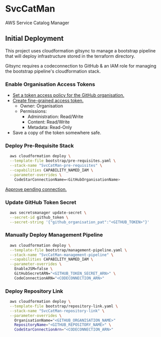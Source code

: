# SvcCatMan
AWS Service Catalog Manager

## Initial Deployment

This project uses cloudformation gitsync to manage a bootstrap pipeline that
will deploy infrastructure stored in the terraform directory.

Gitsync requires a codeconnection to GitHub & an IAM role for managing the
bootstrap pipeline's cloudformation stack.

### Enable Organisation Access Tokens

* [Set a token access policy for the GitHub organisation.](https://docs.github.com/en/organizations/managing-programmatic-access-to-your-organization/setting-a-personal-access-token-policy-for-your-organization)
* [Create fine-grained access token.](https://docs.github.com/en/authentication/keeping-your-account-and-data-secure/managing-your-personal-access-tokens)
  * Owner: Organisation
  * Permissions:
      * Administration: Read/Write
      * Content:        Read/Write
      * Metadata:       Read-Only
* Save a copy of the token somewhere safe.

### Deploy Pre-Requisite Stack

```bash
  aws cloudformation deploy \
  --template-file bootstrap/pre-requisites.yaml \
  --stack-name "SvcCatMan-pre-requisites" \
  --capabilities CAPABILITY_NAMED_IAM \
  --parameter-overrides \
    CodeStarConnectionName=<GitHubOrganisationName>
```

[Approve pending connection.](https://docs.aws.amazon.com/dtconsole/latest/userguide/connections-update.html)

### Update GitHub Token Secret

```bash
  aws secretsmanager update-secret \
  --secret-id github_token \
  --secret-string '{"github_organisation_pat":"<GITHUB_TOKEN>"}'
```

### Manually Deploy Management Pipeline

```bash
  aws cloudformation deploy \
  --template-file bootstrap/management-pipeline.yaml \
  --stack-name "SvcCatMan-management-pipeline" \
  --capabilities CAPABILITY_NAMED_IAM \
  --parameter-overrides \
    EnableJSM=false \
    GitHubSecretARN="<GITHUB_TOKEN_SECRET_ARN>" \
    CodeConnectionARN="<CODECONNECTION_ARN>"
```

### Deploy Repository Link

```bash
  aws cloudformation deploy \
  --template-file bootstrap/repository-link.yaml \
  --stack-name "SvcCatMan-repository-link" \
  --parameter-overrides \
    OrganisationName="<GITHUB_ORGANISATION_NAME>"
    RepositoryName="<GITHUB_REPOSITORY_NAME>" \
    CodeStarConnectionArn="<CODECONNECTION_ARN>"
```
